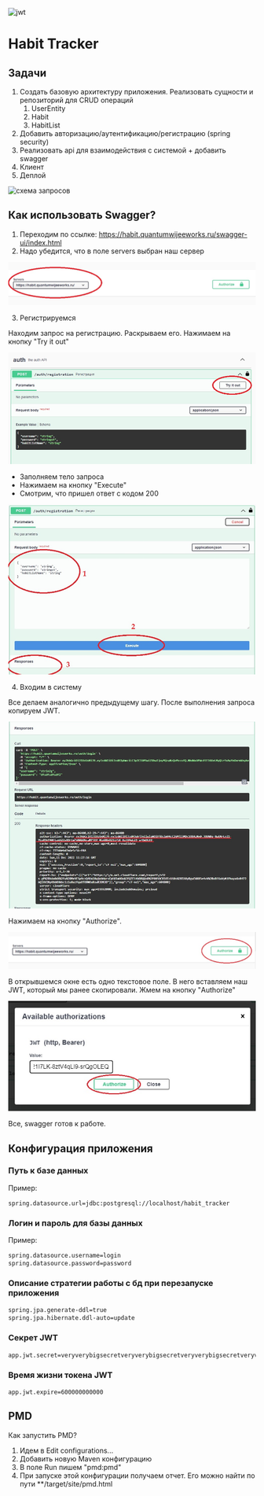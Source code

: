 ![jwt](https://img.shields.io/badge/JWT-000000?style=for-the-badge&logo=JSON%20web%20tokens&logoColor=white)

# Habit Tracker

## Задачи

1. Создать базовую архитектуру приложения. Реализовать сущности и репозиторий для CRUD операций
   1. UserEntity
   2. Habit
   3. HabitList
2. Добавить авторизацию/аутентификацию/регистрацию (spring security)
3. Реализовать api для взаимодействия с системой + добавить swagger
4. Клиент
5. Деплой

![схема запросов](https://sun9-88.userapi.com/impg/qKCBFcNbPy9bFTHYUo46jkP1PFZSUrkV5KQiug/rYUOznOjPRY.jpg?size=1280x599&quality=96&sign=dddc9a98260353489150229dbc5c5a2b&type=album)

## Как использовать Swagger?

1) Переходим по ссылке: https://habit.quantumwijeeworks.ru/swagger-ui/index.html
2) Надо убедится, что в поле servers выбран наш сервер

![схема запросов](wiki/0.jpg)

3) Регистрируемся

Находим запрос на регистрацию. Раскрываем его. Нажимаем на кнопку "Try it out"

![схема запросов](wiki/1.jpg)

- Заполняем тело запроса
- Нажимаем на кнопку "Execute"
- Смотрим, что пришел ответ с кодом 200

![схема запросов](wiki/2.jpg)

4) Входим в систему

Все делаем аналогично предыдущему шагу. После выполнения запроса копируем JWT.

![схема запросов](wiki/3.jpg)

Нажимаем на кнопку "Authorize".

![схема запросов](wiki/4.jpg)

В открывшемся окне есть одно текстовое поле. В него вставляем наш JWT, который мы 
ранее скопировали. Жмем на кнопку "Authorize"

![схема запросов](wiki/5.jpg)

Все, swagger готов к работе.

## Конфигурация приложения

### Путь к базе данных

Пример:
```properties
spring.datasource.url=jdbc:postgresql://localhost/habit_tracker
```

### Логин и пароль для базы данных

Пример:
```properties
spring.datasource.username=login
spring.datasource.password=password
```

### Описание стратегии работы с бд при перезапуске приложения

```properties
spring.jpa.generate-ddl=true
spring.jpa.hibernate.ddl-auto=update
```

### Секрет JWT

```properties
app.jwt.secret=veryverybigsecretveryverybigsecretveryverybigsecretveryverybigsecretveryverybigsecretveryverybigsecret
```

### Время жизни токена JWT

```properties
app.jwt.expire=600000000000
```

## PMD

Как запустить PMD?
1) Идем в Edit configurations...
2) Добавить новую Maven конфигурацию
3) В поле Run пишем "pmd:pmd"
4) При запуске этой конфигурации получаем отчет. Его можно найти по пути **/target/site/pmd.html
